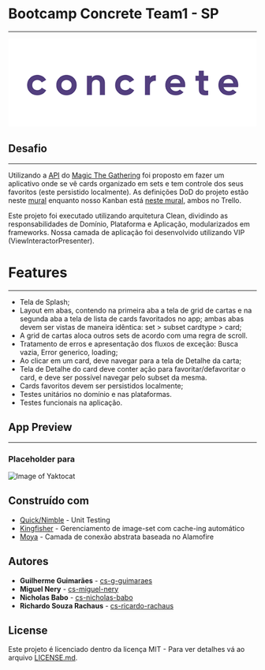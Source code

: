 # Bootcamp Concrete Team1 - SP

---

![Gif](assets/Logo-animado-1.gif)

## Desafio

---

Utilizando a [API](https://docs.magicthegathering.io/) do [Magic The Gathering](https://magicthegathering.io/) foi proposto em fazer um aplicativo onde se vê cards organizado em sets e tem controle dos seus favoritos (este persistido localmente). As definições DoD do projeto estão neste [mural](https://trello.com/b/wlg4Xifo/bootcamp-project) enquanto nosso Kanban está [neste mural](https://trello.com/b/wlg4Xifo/bootcamp-project), ambos no Trello.

Este projeto foi executado utilizando arquitetura Clean, dividindo as responsabilidades de Domínio, Plataforma e Aplicação, modularizados em frameworks. Nossa camada de aplicação foi desenvolvido utilizando VIP (ViewInteractorPresenter).

# Features 

---

- Tela de Splash;
- Layout em abas, contendo na primeira aba a tela de grid de cartas  e na segunda aba a tela de lista de cards favoritados no app; ambas abas devem ser vistas de maneira idêntica: set > subset cardtype > card;
- A grid de cartas aloca outros sets de acordo com uma regra de scroll.
- Tratamento de erros e apresentação dos fluxos de exceção: Busca vazia, Error generico, loading;
- Ao clicar em um card, deve navegar para a tela de Detalhe da carta;
- Tela de Detalhe do card deve conter ação para favoritar/defavoritar o card, e deve ser possível navegar pelo subset da mesma.
- Cards favoritos devem ser persistidos localmente;
- Testes unitários no domínio e nas plataformas.
- Testes funcionais na aplicação.

## App Preview

---

### Placeholder para 

![Image of Yaktocat]()

## Construído com

* [Quick/Nimble](https://github.com/Quick) - Unit Testing
* [Kingfisher](https://github.com/onevcat/Kingfisher/) - Gerenciamento de image-set com cache-ing automático
* [Moya](https://github.com/Moya/Moya) - Camada de conexão abstrata baseada no Alamofire

## Autores

* **Guilherme Guimarães** - [cs-g-guimaraes](https://github.com/cs-g-guimaraes)
* **Miguel Nery** - [cs-miguel-nery](https://github.com/cs-miguel-nery)
* **Nicholas Babo** - [cs-nicholas-babo](https://github.com/cs-nicholas-babo)
* **Richardo Souza Rachaus** - [cs-ricardo-rachaus](https://github.com/cs-ricardo-rachaus)

## License

Este projeto é licenciado dentro da licença MIT - Para ver detalhes vá ao arquivo [LICENSE.md](https://github.com/angular/angular.js/blob/master/LICENSE).
